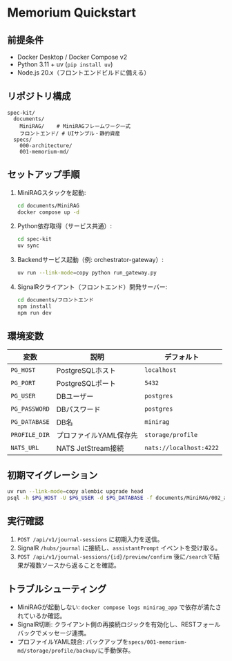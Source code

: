 # Memorium Quickstart

## 前提条件
- Docker Desktop / Docker Compose v2
- Python 3.11 + uv (`pip install uv`)
- Node.js 20.x（フロントエンドビルドに備える）

## リポジトリ構成
```
spec-kit/
  documents/
    MiniRAG/    # MiniRAGフレームワーク一式
    フロントエンド/ # UIサンプル・静的資産
  specs/
    000-architecture/
    001-memorium-md/
```

## セットアップ手順
1. MiniRAGスタックを起動:
   ```bash
   cd documents/MiniRAG
   docker compose up -d
   ```
2. Python依存取得（サービス共通）:
   ```bash
   cd spec-kit
   uv sync
   ```
3. Backendサービス起動（例: orchestrator-gateway）:
   ```bash
   uv run --link-mode=copy python run_gateway.py
   ```
4. SignalRクライアント（フロントエンド）開発サーバー:
   ```bash
   cd documents/フロントエンド
   npm install
   npm run dev
   ```

## 環境変数
| 変数 | 説明 | デフォルト |
|------|------|------------|
| `PG_HOST` | PostgreSQLホスト | `localhost` |
| `PG_PORT` | PostgreSQLポート | `5432` |
| `PG_USER` | DBユーザー | `postgres` |
| `PG_PASSWORD` | DBパスワード | `postgres` |
| `PG_DATABASE` | DB名 | `minirag` |
| `PROFILE_DIR` | プロファイルYAML保存先 | `storage/profile` |
| `NATS_URL` | NATS JetStream接続 | `nats://localhost:4222` |

## 初期マイグレーション
```bash
uv run --link-mode=copy alembic upgrade head
psql -h $PG_HOST -U $PG_USER -d $PG_DATABASE -f documents/MiniRAG/002_add_text_field_to_existing_chunks.sql
```

## 実行確認
1. `POST /api/v1/journal-sessions` に初期入力を送信。
2. SignalR `/hubs/journal` に接続し、`assistantPrompt` イベントを受け取る。
3. `POST /api/v1/journal-sessions/{id}/preview/confirm` 後に`/search`で結果が複数ソースから返ることを確認。

## トラブルシューティング
- MiniRAGが起動しない: `docker compose logs minirag_app` で依存が満たされているか確認。
- SignalR切断: クライアント側の再接続ロジックを有効化し、RESTフォールバックでメッセージ連携。
- プロファイルYAML競合: バックアップを`specs/001-memorium-md/storage/profile/backup/`に手動保存。
